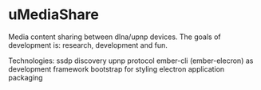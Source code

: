 # uMediaShare

Media content sharing between dlna/upnp devices.
The goals of development is: research, development and fun.


Technologies:
 ssdp discovery
 upnp protocol 
 ember-cli (ember-elecron) as development framework
 bootstrap for styling
 electron application packaging
